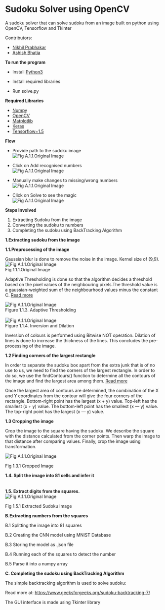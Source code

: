 
# **Sudoku Solver using OpenCV**

A sudoku solver that can solve sudoku from an image built on python using OpenCV, Tensorflow and Tkinter

Contributors:
* [Nikhil Prabhakar](https://github.com/Nikhil-Prabhakar2806)
* [Ashish Bhatia]( https://github.com/AshishB29)


**To run the program**
* Install [Python3](https://www.google.com/url?sa=t&rct=j&q=&esrc=s&source=web&cd=1&cad=rja&uact=8&ved=2ahUKEwjt4aDrl_LoAhX5yDgGHRcuBKMQFjAAegQIChAC&url=https%3A%2F%2Fwww.python.org%2Fdownloads%2F&usg=AOvVaw3VuYRIaaa-SL5nRa6pfny0)

* Install required libraries
* Run solve.py

**Required Libraries**
* [Numpy](https://www.google.com/url?sa=t&rct=j&q=&esrc=s&source=web&cd=1&cad=rja&uact=8&ved=2ahUKEwia1YSto_LoAhUr4jgGHZ9kCCYQFjAAegQIBRAB&url=https%3A%2F%2Fnumpy.org%2F&usg=AOvVaw3L2i9HVc9ZeynETpNrPxO-)
* [OpenCV](https://www.google.com/url?sa=t&rct=j&q=&esrc=s&source=web&cd=1&cad=rja&uact=8&ved=2ahUKEwj9_6bdo_LoAhVPwjgGHWDjDzoQFjAAegQIIhAC&url=https%3A%2F%2Fopencv.org%2F&usg=AOvVaw0nLWFztJIlbNMAYoheT9Qm)
* [Matplotlib](https://www.google.com/url?sa=t&rct=j&q=&esrc=s&source=web&cd=1&cad=rja&uact=8&ved=2ahUKEwjyrYvso_LoAhVlyjgGHXLKCA8QFjAAegQIEBAC&url=https%3A%2F%2Fmatplotlib.org%2F&usg=AOvVaw0YgZr7XYZzco6IDaGIE2sw)
* [Keras](https://www.google.com/url?sa=t&rct=j&q=&esrc=s&source=web&cd=1&cad=rja&uact=8&ved=2ahUKEwjipOP4o_LoAhW_wzgGHQjFBW8QFjAAegQIARAB&url=http%3A%2F%2Fkeras.io%2F&usg=AOvVaw330NFtOAF1xcgasnbQvfe5)
* [Tensorflow=1.5](https://www.google.com/url?sa=t&rct=j&q=&esrc=s&source=web&cd=1&cad=rja&uact=8&ved=2ahUKEwi_ncmIpPLoAhW8zzgGHTlsB5oQFjAAegQIIRAC&url=https%3A%2F%2Fwww.tensorflow.org%2F&usg=AOvVaw0TGZBeXHx2CVPI2FiDZclR)

**Flow**
* Provide path to the sudoku image<br/>
![Fig A.1.1.Original Image](https://github.com/aaron-george/AI_Sudoku_Solver/blob/master/Screenshots/Screenshot%20from%202020-04-18%2019-35-04.png  )

* Click on Add recognised numbers<br/>
![Fig A.1.1.Original Image](https://github.com/aaron-george/AI_Sudoku_Solver/blob/master/Screenshots/Screenshot%20from%202020-04-18%2019-36-51.png)

* Manually make changes to missing/wrong numbers<br/>
![Fig A.1.1.Original Image](https://github.com/aaron-george/AI_Sudoku_Solver/blob/master/Screenshots/Screenshot%20from%202020-04-18%2019-37-03.png)

* Click on Solve to see the magic<br/>
![Fig A.1.1.Original Image](https://github.com/aaron-george/AI_Sudoku_Solver/blob/master/Screenshots/Screenshot%20from%202020-04-18%2019-37-14.png)


**Steps Involved**

1. Extracting Sudoku from the image
2. Converting the sudoku to numbers
3. Completing the sudoku using BackTracking Algorithm

**1.Extracting sudoku from the image**

**1.1.Preprocessing of the image**

Gaussian blur is done to remove the noise in the image. Kernel size of (9,9).
![Fig A.1.1.Original Image](https://github.com/aaron-george/AI_Sudoku_Solver/blob/master/Capturing-Image/Screenshot%20from%202020-04-14%2023-44-52.png   )               
Fig 1.1.1.Original Image                               
         

       

Adaptive Thresholding is done so that the algorithm decides a threshold based on the pixel values of the neighbouring pixels.The threshold value is a gaussian-weighted sum of the neighbourhood values minus the constant C.
[Read more](https://docs.opencv.org/master/d7/d4d/tutorial_py_thresholding.html)


![Fig A.1.1.Original Image](https://github.com/aaron-george/AI_Sudoku_Solver/blob/master/Capturing-Image/Screenshot%20from%202020-04-14%2023-45-02.png )
                                           <br />  Figure 1.1.3. Adaptive Thresholding<br /> <br /> 
![Fig A.1.1.Original Image](https://github.com/aaron-george/AI_Sudoku_Solver/blob/master/Capturing-Image/Screenshot%20from%202020-04-14%2023-45-10.png)
<br /> Figure 1.1.4. Inversion and Dilation
              
Inversion of colours is performed using Bitwise NOT operation. Dilation of lines is done to increase the thickness of the lines. This concludes the pre-processing of the image.

**1.2  Finding corners of the largest rectangle**

In order to separate the sudoku box apart from the extra junk that is of no use to us, we need to find the corners of the largest rectangle. In order to do so, we use the findContours() function to determine all the contours of the image and find the largest area among them.
[Read more](https://docs.opencv.org/2.4/modules/imgproc/doc/structural_analysis_and_shape_descriptors.html)

Once the largest area of contours are determined, the combination of the X and Y coordinates from the contour will give the four corners of the rectangle.
Bottom-right point has the largest (x + y) value. Top-left has the smallest (x + y) value. The bottom-left point has the smallest (x — y) value. The top-right point has the largest (x — y) value.

**1.3 Cropping the image**

Crop the image to the square having the sudoku. We describe the square with the distance calculated from the corner points. Then warp the image to that distance after comparing values. Finally, crop the image using transformation.

![Fig A.1.1.Original Image](https://github.com/aaron-george/AI_Sudoku_Solver/blob/master/Capturing-Image/Screenshot%20from%202020-04-14%2023-45-20.png)

Fig 1.3.1 Cropped Image


**1.4. Split the image into 81 cells and infer it** <br /><br /><br />
**1.5. Extract digits from the squares.**<br />
![Fig A.1.1.Original Image](https://github.com/aaron-george/AI_Sudoku_Solver/blob/master/Capturing-Image/gau_sudoku3.jpg)


Fig 1.5.1 Extracted Sudoku Image

**B.Extracting numbers from the squares**

B.1 Splitting the image into 81 squares

B.2 Creating the CNN model using MNIST Database

B.3 Storing the model as .json file

B.4 Running each of the squares to detect the number

B.5 Parse it into a numpy array


**C. Completing the sudoku using BackTracking Algorithm**

The simple backtracking algorithm is used to solve sudoku:

Read more at: https://www.geeksforgeeks.org/sudoku-backtracking-7/

The GUI interface is made using Tkinter library








